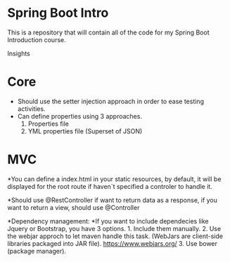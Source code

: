 # Spring Boot Intro

This is a repository that will contain all of the code for my Spring Boot Introduction course.


Insights

 # **Core**     

* Should use the setter injection approach in order to ease testing activities.
* Can define properties using 3 approaches.
     1. Properties file
     2. YML properties file (Superset of JSON)
     


# **MVC**

*You can define a index.html in your static resources, by default, it will be displayed for the root route if haven`t    specified a controler to handle it.

*Should use @RestController if want to return data as a response, if you want to return a view, should use @Controller

*Dependency management:
*If you want to include dependecies like Jquery or Bootstrap, you have 3 options.
    1. Include them manually.
    2. Use the webjar approch to let maven handle this task. (WebJars are client-side libraries packaged into JAR file).
    https://www.webjars.org/
    3. Use bower (package manager).
    




